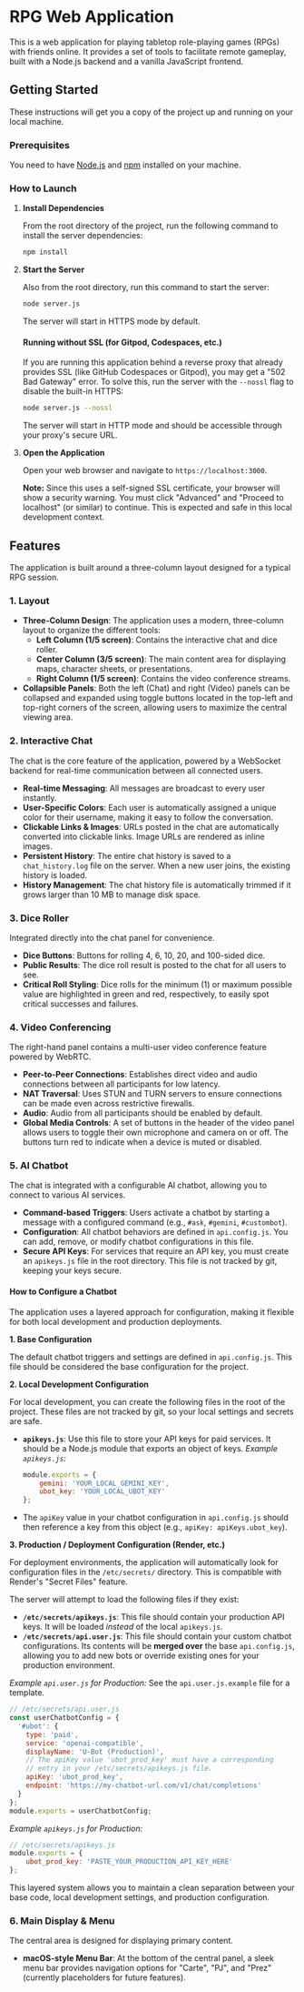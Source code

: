 # RPG Web Application

This is a web application for playing tabletop role-playing games (RPGs) with friends online. It provides a set of tools to facilitate remote gameplay, built with a Node.js backend and a vanilla JavaScript frontend.

## Getting Started

These instructions will get you a copy of the project up and running on your local machine.

### Prerequisites

You need to have [Node.js](https://nodejs.org/) and [npm](https://www.npmjs.com/) installed on your machine.

### How to Launch

1.  **Install Dependencies**

    From the root directory of the project, run the following command to install the server dependencies:
    ```sh
    npm install
    ```

2.  **Start the Server**

    Also from the root directory, run this command to start the server:
    ```sh
    node server.js
    ```

    The server will start in HTTPS mode by default.

    #### Running without SSL (for Gitpod, Codespaces, etc.)
    If you are running this application behind a reverse proxy that already provides SSL (like GitHub Codespaces or Gitpod), you may get a "502 Bad Gateway" error. To solve this, run the server with the `--nossl` flag to disable the built-in HTTPS:
    ```sh
    node server.js --nossl
    ```
    The server will start in HTTP mode and should be accessible through your proxy's secure URL.

3.  **Open the Application**

    Open your web browser and navigate to `https://localhost:3000`.

    **Note:** Since this uses a self-signed SSL certificate, your browser will show a security warning. You must click "Advanced" and "Proceed to localhost" (or similar) to continue. This is expected and safe in this local development context.

## Features

The application is built around a three-column layout designed for a typical RPG session.

### 1. Layout
- **Three-Column Design**: The application uses a modern, three-column layout to organize the different tools:
  - **Left Column (1/5 screen)**: Contains the interactive chat and dice roller.
  - **Center Column (3/5 screen)**: The main content area for displaying maps, character sheets, or presentations.
  - **Right Column (1/5 screen)**: Contains the video conference streams.
- **Collapsible Panels**: Both the left (Chat) and right (Video) panels can be collapsed and expanded using toggle buttons located in the top-left and top-right corners of the screen, allowing users to maximize the central viewing area.

### 2. Interactive Chat
The chat is the core feature of the application, powered by a WebSocket backend for real-time communication between all connected users.
- **Real-time Messaging**: All messages are broadcast to every user instantly.
- **User-Specific Colors**: Each user is automatically assigned a unique color for their username, making it easy to follow the conversation.
- **Clickable Links & Images**: URLs posted in the chat are automatically converted into clickable links. Image URLs are rendered as inline images.
- **Persistent History**: The entire chat history is saved to a `chat_history.log` file on the server. When a new user joins, the existing history is loaded.
- **History Management**: The chat history file is automatically trimmed if it grows larger than 10 MB to manage disk space.

### 3. Dice Roller
Integrated directly into the chat panel for convenience.
- **Dice Buttons**: Buttons for rolling 4, 6, 10, 20, and 100-sided dice.
- **Public Results**: The dice roll result is posted to the chat for all users to see.
- **Critical Roll Styling**: Dice rolls for the minimum (1) or maximum possible value are highlighted in green and red, respectively, to easily spot critical successes and failures.

### 4. Video Conferencing
The right-hand panel contains a multi-user video conference feature powered by WebRTC.
- **Peer-to-Peer Connections**: Establishes direct video and audio connections between all participants for low latency.
- **NAT Traversal**: Uses STUN and TURN servers to ensure connections can be made even across restrictive firewalls.
- **Audio**: Audio from all participants should be enabled by default.
- **Global Media Controls**: A set of buttons in the header of the video panel allows users to toggle their own microphone and camera on or off. The buttons turn red to indicate when a device is muted or disabled.

### 5. AI Chatbot
The chat is integrated with a configurable AI chatbot, allowing you to connect to various AI services.

- **Command-based Triggers**: Users activate a chatbot by starting a message with a configured command (e.g., `#ask`, `#gemini`, `#custombot`).
- **Configuration**: All chatbot behaviors are defined in `api.config.js`. You can add, remove, or modify chatbot configurations in this file.
- **Secure API Keys**: For services that require an API key, you must create an `apikeys.js` file in the root directory. This file is not tracked by git, keeping your keys secure.

#### How to Configure a Chatbot

The application uses a layered approach for configuration, making it flexible for both local development and production deployments.

**1. Base Configuration**

The default chatbot triggers and settings are defined in `api.config.js`. This file should be considered the base configuration for the project.

**2. Local Development Configuration**

For local development, you can create the following files in the root of the project. These files are not tracked by git, so your local settings and secrets are safe.

-   **`apikeys.js`**: Use this file to store your API keys for paid services. It should be a Node.js module that exports an object of keys.
    *Example `apikeys.js`:*
    ```javascript
    module.exports = {
        gemini: 'YOUR_LOCAL_GEMINI_KEY',
        ubot_key: 'YOUR_LOCAL_UBOT_KEY'
    };
    ```
-   The `apiKey` value in your chatbot configuration in `api.config.js` should then reference a key from this object (e.g., `apiKey: apiKeys.ubot_key`).

**3. Production / Deployment Configuration (Render, etc.)**

For deployment environments, the application will automatically look for configuration files in the `/etc/secrets/` directory. This is compatible with Render's "Secret Files" feature.

The server will attempt to load the following files if they exist:
-   **`/etc/secrets/apikeys.js`**: This file should contain your production API keys. It will be loaded *instead* of the local `apikeys.js`.
-   **`/etc/secrets/api.user.js`**: This file should contain your custom chatbot configurations. Its contents will be **merged over** the base `api.config.js`, allowing you to add new bots or override existing ones for your production environment.

*Example `api.user.js` for Production:*
See the `api.user.js.example` file for a template.
```javascript
// /etc/secrets/api.user.js
const userChatbotConfig = {
  '#ubot': {
    type: 'paid',
    service: 'openai-compatible',
    displayName: 'U-Bot (Production)',
    // The apiKey value 'ubot_prod_key' must have a corresponding
    // entry in your /etc/secrets/apikeys.js file.
    apiKey: 'ubot_prod_key',
    endpoint: 'https://my-chatbot-url.com/v1/chat/completions'
  }
};
module.exports = userChatbotConfig;
```
*Example `apikeys.js` for Production:*
```javascript
// /etc/secrets/apikeys.js
module.exports = {
    ubot_prod_key: 'PASTE_YOUR_PRODUCTION_API_KEY_HERE'
};
```
This layered system allows you to maintain a clean separation between your base code, local development settings, and production configuration.

### 6. Main Display & Menu
The central area is designed for displaying primary content.
- **macOS-style Menu Bar**: At the bottom of the central panel, a sleek menu bar provides navigation options for "Carte", "PJ", and "Prez" (currently placeholders for future features).
